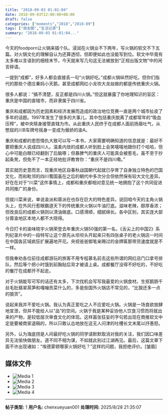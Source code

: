 ```yaml
---
title: "2018-09-03 01:01:04"
date: 2018-09-03T12:00:00+08:00
draft: false
categories: ["moments","2018","2018-09"]
tags: ["朋友圈","生活记录"]
summary: "2018-09-03 01:01:04..."
---
```


今天的foodporn让火锅来插个队。浸润在火锅业不下两年，写火锅的软文不下五篇。对火锅文化的理解自认为还算透彻，但即便如此也没能写到位。软文中毕竟有太多难以言语到的细枝末节，今天就来写几句这无法被放到“正规出版文物”中的闲言碎语。

一提到“成都”，好多人都会直接丢一句“火锅好吃。”成都火锅纵然好吃，但你们指代的那些个德庄秦妈小天鹅，甚至成都网红小龙坎大龙燚做的都是传统重庆火锅。

很多人都说：“搞不清楚，反正都是四川火锅。”但这就暴露了你地理知识的盲区：重庆是中国的直辖市，而非隶属于四川省。

重庆和成都因为历史因素和经济发展而造成的政治地位竞赛一直是两个城市扯皮了多年的话题。1997年发生了很多的大事儿，其中包括重庆脱离了成都常年的“吸血压榨”，被中央赎身接管直辖为市。从此重庆人民终于在成都人面前扬眉吐气，从憋屈的川B车牌号摇身一变成为傲娇的渝A。

重庆和成都的恩怨情仇大致可以写一本书，大家需要明确知道的信息就是：最好不要把重庆人说成四川人。温柔内敛的成都人听到脸上会笑嘻嘻地跟你打个哈哈，但心中可能白眼已经翻到了后脑啄；但暴脾气的重庆人可能真会被惹毛，虽不至于抄起条凳，但免不了一本正经地批评教育你：“重庆不是四川嘞。”

其实就历史意而言，现重庆地区自春秋战国朝代起就已孕育了自身独立特色的巴国文化，而和毗邻的四川蜀国虽在之后的朝代中多次分合但依然保有较大文化差异。好在在对于“川菜”这件事情上，成都和重庆都相对意见统一地拥抱了这个共同促进共同推广的身份。

但就川菜来说，单说渝派和蓉派在也存在巨大的特色差异。说回咱今天的主角火锅头上，在外风行惹眼霸道天下的传统重庆火锅以牛油打底。滋味老辣，醇厚香浓；但改良后的成都火锅则以清油做底。口感滑顺，细腻绵长。各中区别，其实连大部分蓉渝地区本地人都不大晓得。

今日打卡的渝味晓宇火锅荣登去年重庆火锅50强的第一名，《舌尖上的中国2》系列纪录片中的一段特写让这个原先从坝坝头开起来只有四张桌子的老火锅店一时间在中国各区域疯狂扩展遍地开花。央视爸爸御笔亲赐过的金牌匾那带货速度就是不一样。

但我奉劝各位前往成都游玩的旅客不用专程慕名前去这些所谓的网红店门口拿号排队，然后等个把小时饿到前胸贴后背才被请上桌。成都餐厅没得不好吃的，不好吃的餐厅在成都开不起走。

对于火锅能写可写的话还有太多，下次找机会写写我最爱的火锅食材。生抠鹅肠千丝毛肚翡翠莴笋和嘎嘣贡菜什么的，多是些国外火锅店不常见的，“比狠还多一点的狼货”。

说起来我并不爱吃火锅。我认为真正爱吃之人不应爱吃火锅。火锅是一场食欲放肆地宣泄，但并不能给人以“品”的空间。火锅于我是某种妥协他人饮食习惯而将就出来的产物，是较低层次审食文化的体现。这样嚣张狂妄的字句若出现在商推软文中定是要被商家退稿的，所以只敢认怂地放在这无人问津的吐槽长文末尾以抒愚怒。

另外，认为海底捞是人间最好吃火锅的同学请默默取消对我的关注，我们因口味差异无法愉快做朋友。道不同不相为谋，不如就此别过江湖再见。最后，这篇文章下面不许出现诸如：“埃德蒙顿哪家火锅好吃？”这样的问题，我拒绝评价。[皱眉]

## 媒体文件

- ![Media 1](/Moments/photos/2018-09-03/201809030101040.jpg)
- ![Media 2](/Moments/photos/2018-09-03/201809030101041.jpg)
- ![Media 3](/Moments/photos/2018-09-03/201809030101042.jpg)
- ![Media 4](/Moments/photos/2018-09-03/201809030101043.jpg)

---

**帖子类型:** 1
**用户名:** chenxueyuan001
**处理时间:** 2025/8/28 21:35:07